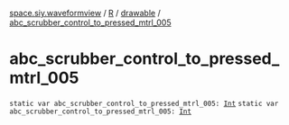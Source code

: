 [space.siy.waveformview](../../index.md) / [R](../index.md) / [drawable](index.md) / [abc_scrubber_control_to_pressed_mtrl_005](./abc_scrubber_control_to_pressed_mtrl_005.md)

# abc_scrubber_control_to_pressed_mtrl_005

`static var abc_scrubber_control_to_pressed_mtrl_005: `[`Int`](https://kotlinlang.org/api/latest/jvm/stdlib/kotlin/-int/index.html)
`static var abc_scrubber_control_to_pressed_mtrl_005: `[`Int`](https://kotlinlang.org/api/latest/jvm/stdlib/kotlin/-int/index.html)